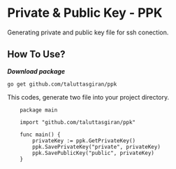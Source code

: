 <h1 style='text-align:center !importan; display:block !important;'>Private & Public Key - PPK</h1>

Generating private and public key file for ssh conection.

## How To Use?
***Download package***

```go get github.com/taluttasgiran/ppk```

This codes, generate two file into your project directory.
```
    package main
    
    import "github.com/taluttasgiran/ppk"
    
    func main() {
    	privateKey := ppk.GetPrivateKey()
    	ppk.SavePrivateKey("private", privateKey)
    	ppk.SavePublicKey("public", privateKey)
    }
```

